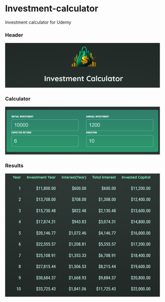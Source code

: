 # Investment-calculator
Investment calculator for Udemy 

### Header
![Header](./src/assets/header.png)
### Calculator
![Calculator](./src/assets/calculator.png)
### Results
![Results list](./src/assets/results.png)